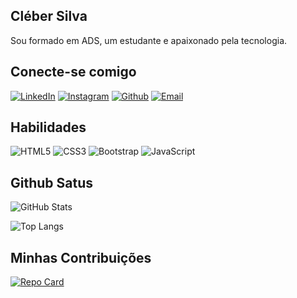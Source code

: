 ## Cléber Silva
Sou formado em ADS, um estudante e apaixonado pela tecnologia.

## Conecte-se comigo
[![LinkedIn](https://img.shields.io/badge/LinkedIn-000?style=for-the-badge&logo=linkedin&logoColor=0E76A8)](https://www.linkedin.com/in/cleber-ssilva/)
[![Instagram](https://img.shields.io/badge/Instagram-000?style=for-the-badge&logo=instagram)](https://www.instagram.com/cleber.ss26/)
[![Github](https://img.shields.io/badge/Github-000?style=for-the-badge&logo=github&logoColor=fff)](https://github.com/Cleber-SS)
[![Email](https://img.shields.io/badge/Email-000?style=for-the-badge&logo=microsoft-outlook&logoColor=blue)](https://outlook.live.com/)


## Habilidades
![HTML5](https://img.shields.io/badge/HTML5-000?style=for-the-badge&logo=html5)
![CSS3](https://img.shields.io/badge/CSS3-000?style=for-the-badge&logo=css3&logoColor=264CE4)
![Bootstrap](https://img.shields.io/badge/Bootstrap-000?style=for-the-badge&logo=bootstrap)
![JavaScript](https://img.shields.io/badge/JavaScript-000?style=for-the-badge&logo=javascript)


## Github Satus
![GitHub Stats](https://github-readme-stats.vercel.app/api?username=Cleber-SS&theme=transparent&bg_color=000&border_color=30A3DC&show_icons=true&icon_color=30A3DC&title_color=30A3DC&text_color=FFF&hide_title=true&hide=stars)

![Top Langs](https://github-readme-stats-git-masterrstaa-rickstaa.vercel.app/api/top-langs/?username=Cleber-SS&bg_color=000&border_color=30A3DC&title_color=30A3DC&text_color=FFF)


## Minhas Contribuições
[![Repo Card](https://github-readme-stats.vercel.app/api/pin/?username=Cleber-SSrepo=dio-lab-open-source&bg_color=000&border_color=30A3DC&show_icons=true&icon_color=30A3DC&title_color=30A3DC&text_color=FFF)](https://github.com/Cleber-SS/dio-lab-open-source)

